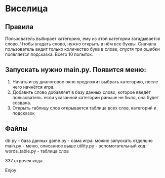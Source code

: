 # Виселица

## Правила
Пользователь выбирает категорию, ему из этой категории загадывается слово.
Чтобы угадать слово, нужно открыть в нём все буквы. 
Сначала пользователь видит только количество букв в слове, спустя три ошибки появляется подсказка.
Всего 10 попыток.

## Запускать нужно main.py. Появится меню:
1. Начать игру
    диалоговое окно предложит выбрать категорию, после чего начнётся игра.
2. Добавить слово
    добавляет в базу данных слово, которое введёт пользователь.
    если указанной категории раньше не было, она будет создана.
3. Открыть таблицу слов
    открывается таблица всех слов, категорий и подсказок

## Файлы
db.py - база данных
game.py - сама игра. можно запускать отдельно
main.py - меню, описанное выше
utility.py - вспомогательный код
words_table.py - таблица слов

337 строчек кода.

Enjoy